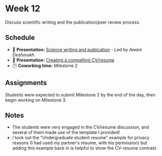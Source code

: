 # Week 12

Discuss scientific writing and the publication/peer review process.

## Schedule

- 📝 **Presentation:** [Science writing and publication](./scientific_writing.pdf) - *Led by Aware Deshmukh.*
- 📝 **Presentation:** [Creating a compelling CV/resume](./CVs_and_resumes.pdf)
- 🕑 **Coworking time:** Milestone 2

## Assignments

Students were expected to submit Milestone 2 by the end of the day, then begin working on Milestone 3.

## Notes

- The students were very engaged in the CV/resume discussion, and several of them made use of the template I provided!
- I took out the "Undergraduate student resume" example for privacy reasons (I had used my partner's resume, with his permission) but adding this example back in is helpful to show the CV-resume contrast.


